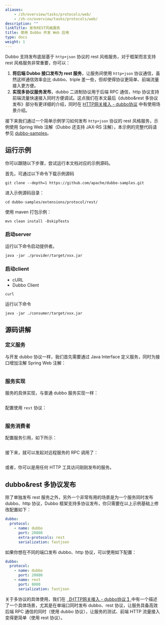 ```yaml
---
aliases:
    - /zh/overview/tasks/protocols/web/
    - /zh-cn/overview/tasks/protocols/web/
description: ""
linkTitle: 发布REST风格服务
title: 使用 Dubbo 开发 Web 应用
type: docs
weight: 1
---
```


Dubbo 支持发布底层基于 `http+json` 协议的 rest 风格服务，对于框架而言支持 rest 风格服务非常重要，你可以：
1. **将后端 Dubbo 接口发布为 rest 服务**，让服务间使用 `http+json` 协议通信，虽然这样通信效率会比 dubbo、triple 差一些，但却使得协议更简单、前端流量接入更方便。
2. **实现多协议服务发布**，dubbo 二进制协议用于后端 RPC 通信，http 协议支持前端流量快速接入同时方便调试。这点我们在本文最后《dubbo&rest 多协议发布》部分有更详细的介绍，同时在 [HTTP网关接入 - dubbo协议]() 中有使用场景介绍。

接下来我们通过一个简单示例学习如何发布 `http+json` 协议的 rest 风格服务，示例使用 Spring Web 注解（Dubbo 还支持 JAX-RS 注解），本示例的完整代码请参见 [dubbo-samples]()。

## 运行示例
你可以跟随以下步骤，尝试运行本文档对应的示例源码。

首先，可通过以下命令下载示例源码
```shell
git clone --depth=1 https://github.com/apache/dubbo-samples.git
```

进入示例源码目录：
```shell
cd dubbo-samples/extensions/protocol/rest/
```

使用 maven 打包示例：
```shell
mvn clean install -DskipTests
```

### 启动server
运行以下命令启动提供者。
```shell
java -jar ./provider/target/xxx.jar
```

### 启动client
* cURL
* Dubbo Client

```shell
curl
```

运行以下命令
```shell
java -jar ./consumer/target/xxx.jar
```

## 源码讲解
### 定义服务
与开发 dubbo 协议一样，我们首先需要通过 Java Interface 定义服务，同时为接口增加注解 Spring Web 注解：
```java

```

### 服务实现
服务的具体实现，与普通 dubbo 服务实现一样：
```java
```

配置使用 `rest` 协议：
```yaml

```

### 服务消费者

配置服务引用，如下所示：
```java

```

接下来，就可以发起对远程服务的 RPC 调用了：
```java
```

或者，你可以是用任何 HTTP 工具访问刚刚发布的服务。

## dubbo&rest 多协议发布
除了单独发布 rest 服务之外，另外一个非常有用的场景是为一个服务同时发布 dubbo、http 协议，Dubbo 框架支持多协议发布，你只需要在以上示例基础上修改配置如下：

```yaml
dubbo:
  protocol:
    - name: dubbo
      port: 20880
      extra-protocols: rest
      serialization: fastjson
```

如果你想在不同的端口发布 dubbo、http 协议，可以使用如下配置：

```yaml
dubbo:
  protocol:
    - name: dubbo
      port: 20880
    - name: rest
      port: 8080
      serialization: fastjson
```

关于多协议的具体使用，我们在 [【HTTP网关接入 - dubbo协议 】]()中有一个描述了一个具体场景，尤其是在单端口同时发布 dubbo、rest 协议，让服务具备高效后端 RPC 通信的同时（使用 dubbo 协议），让服务的测试、前端 HTTP 流量接入变得更简单（使用 rest 协议）。

